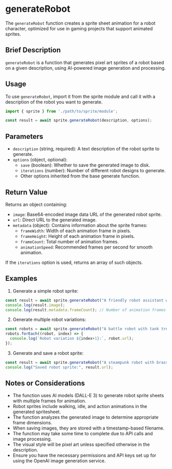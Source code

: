 # generateRobot

The `generateRobot` function creates a sprite sheet animation for a robot character, optimized for use in gaming projects that support animated sprites.

## Brief Description
`generateRobot` is a function that generates pixel art sprites of a robot based on a given description, using AI-powered image generation and processing.

## Usage
To use `generateRobot`, import it from the sprite module and call it with a description of the robot you want to generate.

```javascript
import { sprite } from './path/to/sprite/module';

const result = await sprite.generateRobot(description, options);
```

## Parameters
- `description` (string, required): A text description of the robot sprite to generate.
- `options` (object, optional):
  - `save` (boolean): Whether to save the generated image to disk.
  - `iterations` (number): Number of different robot designs to generate.
  - Other options inherited from the base generate function.

## Return Value
Returns an object containing:
- `image`: Base64-encoded image data URL of the generated robot sprite.
- `url`: Direct URL to the generated image.
- `metadata` (object): Contains information about the sprite frames:
  - `frameWidth`: Width of each animation frame in pixels.
  - `frameHeight`: Height of each animation frame in pixels.
  - `frameCount`: Total number of animation frames.
  - `animationSpeed`: Recommended frames per second for smooth animation.

If the `iterations` option is used, returns an array of such objects.

## Examples

1. Generate a simple robot sprite:
```javascript
const result = await sprite.generateRobot("A friendly robot assistant with glowing eyes");
console.log(result.image);
console.log(result.metadata.frameCount); // Number of animation frames
```

2. Generate multiple robot variations:
```javascript
const robots = await sprite.generateRobot("A battle robot with tank treads", { iterations: 3 });
robots.forEach((robot, index) => {
  console.log(`Robot variation ${index+1}:`, robot.url);
});
```

3. Generate and save a robot sprite:
```javascript
const result = await sprite.generateRobot("A steampunk robot with brass gears", { save: true });
console.log("Saved robot sprite:", result.url);
```

## Notes or Considerations
- The function uses AI models (DALL-E 3) to generate robot sprite sheets with multiple frames for animation.
- Robot sprites include walking, idle, and action animations in the generated spritesheet.
- The function analyzes the generated image to determine appropriate frame dimensions.
- When saving images, they are stored with a timestamp-based filename.
- The function may take some time to complete due to API calls and image processing.
- The visual style will be pixel art unless specified otherwise in the description.
- Ensure you have the necessary permissions and API keys set up for using the OpenAI image generation service.